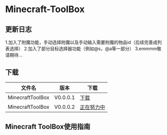 # Minecraft-ToolBox
## 更新日志
1.加入了附魔功能，手动选择附魔以及手动输入需要附魔的物品id（后续完善成列表选择）
2.加入了部分目标选择器功能（例如@s，@a等一部分）
3.emmmm敬请期待...
## 下载
|文件名|版本|下载|
|----|----|----|
|MinecraftToolBox|V0.0.0.1|[下载](https://github.com/sunmoonsakura/Minecraft-ToolBox/releases/download/MinecraftToolBox/MinecraftToolBox.zip)|
|MinecraftToolBox|V0.0.0.2|[正在努力中]()|
## Minecraft ToolBox使用指南
